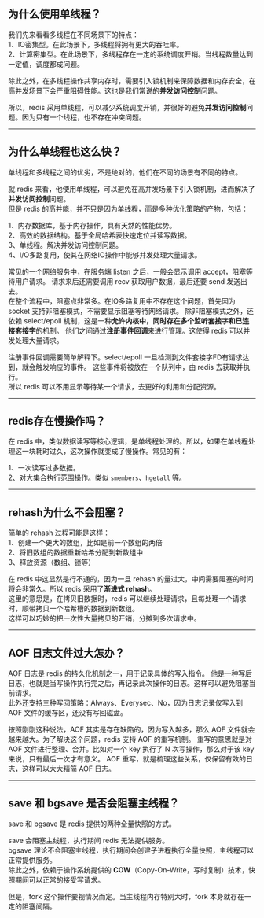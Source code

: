 ## 为什么使用单线程？
我们先来看看多线程在不同场景下的特点：   
1、IO密集型。在此场景下，多线程将拥有更大的吞吐率。   
2、计算密集型。在此场景下，多线程存在一定的系统调度开销。当线程数量达到一定值，调度都成问题。   

除此之外，在多线程操作共享内存时，需要引入锁机制来保障数据和内存安全，在高并发场景下会严重阻碍性能。这也是我们常说的**并发访问控制**问题。   

所以，redis 采用单线程，可以减少系统调度开销，并很好的避免**并发访问控制**问题。因为只有一个线程，也不存在冲突问题。

---

## 为什么单线程也这么快？
单线程和多线程之间的优劣，不是绝对的，他们在不同的场景有不同的特点。

就 redis 来看，他使用单线程，可以避免在高并发场景下引入锁机制，进而解决了**并发访问控制**问题。  
但是 redis 的高并能，并不只是因为单线程，而是多种优化策略的产物，包括：

1、内存数据库，基于内存操作，具有天然的性能优势。   
2、高效的数据结构。基于全局哈希表快速定位并读写数据。   
3、单线程。解决并发访问控制问题。   
4、I/O多路复用，使其在网络IO操作中能够并发处理大量请求。  

常见的一个网络服务中，在服务端 listen 之后，一般会显示调用 accept，阻塞等待用户请求。
请求来后还需要调用 recv 获取用户数据，最后还要 send 发送出去。     
在整个流程中，阻塞点非常多。在IO多路复用中不存在这个问题，首先因为 socket 支持非阻塞模式，不需要显示阻塞等待网络请求。
除非阻塞模式之外，还依赖 select/epoll 机制，这是一种**允许内核中，同时存在多个监听套接字和已连接套接字**的机制。
他们之间通过**注册事件回调**来进行管理。这使得 redis 可以并发处理大量请求。
   
注册事件回调需要简单解释下。select/epoll 一旦检测到文件套接字FD有请求达到，就会触发响应的事件。
这些事件将被放在一个队列中，由 redis 去获取并执行。   
所以 redis 可以不用显示等待某一个请求，去更好的利用和分配资源。

---

## redis存在慢操作吗？
在 redis 中，类似数据读写等核心逻辑，是单线程处理的。所以，如果在单线程处理这一块耗时过久，这次操作就变成了慢操作。常见的有：  
   
1、一次读写过多数据。       
2、对大集合执行范围操作。类似 `smembers`、`hgetall` 等。       

---

## rehash为什么不会阻塞？
简单的 rehash 过程可能是这样：    
1、创建一个更大的数组，比如是前一个数组的两倍    
2、将旧数组的数据重新哈希分配到新数组中     
3、释放资源（数组、锁等）    

在 redis 中这显然是行不通的，因为一旦 rehash 的量过大，中间需要阻塞的时间将会非常久。所以 redis 采用了**渐进式 rehash**。   
这里的意思是，在拷贝旧数据时，redis 可以继续处理请求，且每处理一个请求时，顺带拷贝一个哈希槽的数据到新数组。   
这样可以巧妙的把一次性大量拷贝的开销，分摊到多次请求中。

---

## AOF 日志文件过大怎办？
AOF 日志是 redis 的持久化机制之一，用于记录具体的写入指令。
他是一种写后日志，也就是当写操作执行完之后，再记录此次操作的日志。这样可以避免阻塞当前请求。    
此外还支持三种写回策略：Always、Everysec、No，因为日志记录仅写入到 AOF 文件的缓存区，还没有写回磁盘。

按照刚刚这种说法，AOF 其实是存在缺陷的，因为写入越多，那么 AOF 文件就会越来越大。为了解决这个问题，redis 支持 AOF 的重写机制。
重写的意思就是对 AOF 文件进行整理、合并。比如对一个 key 执行了 N 次写操作，那么对于该 key 来说，只有最后一次才有意义。
AOF 重写，就是梳理这些关系，仅保留有效的日志，这样可以大大精简 AOF 日志。

---

## save 和 bgsave 是否会阻塞主线程？
save 和 bgsave 是 redis 提供的两种全量快照的方式。  
    
save 会阻塞主线程，执行期间 redis 无法提供服务。    
bgsave 理论不会阻塞主线程，执行期间会创建子进程执行全量快照，主线程可以正常提供服务。   
除此之外，依赖于操作系统提供的 **COW**（Copy-On-Write，写时复制）技术，快照期间可以正常的接受写请求。

但是，fork 这个操作要视情况而定。当主线程内存特别大时，fork 本身就存在一定的阻塞间隔。
